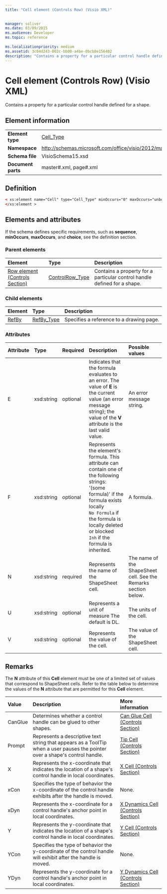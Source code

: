 ```yaml
---
title: "Cell element (Controls Row) (Visio XML)"
 
 
manager: soliver
ms.date: 03/09/2015
ms.audience: Developer
ms.topic: reference
 
ms.localizationpriority: medium
ms.assetid: 3c04d243-002c-bb00-a4be-0bcb8e156402
description: "Contains a property for a particular control handle defined for a shape."
---
```


# Cell element (Controls Row) (Visio XML)

Contains a property for a particular control handle defined for a shape.
  
## Element information

|||
|:-----|:-----|
|**Element type** <br/> |[Cell_Type](cell_type-complextypevisio-xml.md) <br/> |
|**Namespace** <br/> |http://schemas.microsoft.com/office/visio/2012/main  <br/> |
|**Schema file** <br/> |VisioSchema15.xsd  <br/> |
|**Document parts** <br/> |master#.xml, page#.xml  <br/> |
   
## Definition

```XML
< xs:element name="Cell" type="Cell_Type" minOccurs="0" maxOccurs="unbounded" >
</xs:element >
```

## Elements and attributes

If the schema defines specific requirements, such as **sequence**, **minOccurs**, **maxOccurs**, and **choice**, see the definition section. 
  
### Parent elements

|**Element**|**Type**|**Description**|
|:-----|:-----|:-----|
|[Row element (Controls Section)](row-element-controls-sectionvisio-xml.md) <br/> |[ControlRow_Type](controlrow_type-complextypevisio-xml.md) <br/> |Contains a property for a particular control handle defined for a shape. |
   
### Child elements

|**Element**|**Type**|**Description**|
|:-----|:-----|:-----|
|[RefBy](refby-element-cell_type-complextypevisio-xml.md) <br/> |[RefBy_Type](refby_type-complextypevisio-xml.md) <br/> |Specifies a reference to a drawing page. |
   
### Attributes

|**Attribute**|**Type**|**Required**|**Description**|**Possible values**|
|:-----|:-----|:-----|:-----|:-----|
|E  <br/> |xsd:string  <br/> |optional  <br/> |Indicates that the formula evaluates to an error. The value of **E** is the current value (an error message string); the value of the **V** attribute is the last valid value. |An error message string. |
|F  <br/> |xsd:string  <br/> |optional  <br/> | Represents the element's formula. This attribute can contain one of the following strings:  <br/>  '(some formula)' if the formula exists locally  <br/>  `No Formula` if the formula is locally deleted or blocked  <br/>  `Inh` if the formula is inherited. |A formula. |
|N  <br/> |xsd:string  <br/> |required  <br/> |Represents the name of the ShapeSheet cell. |The name of the ShapeSheet cell. See the Remarks section below. |
|U  <br/> |xsd:string  <br/> |optional  <br/> |Represents a unit of measure The default is DL. |The units of the cell. |
|V  <br/> |xsd:string  <br/> |optional  <br/> |Represents the value of the cell. |The value of the ShapeSheet cell. |
   
## Remarks

The **N** attribute of this **Cell** element must be one of a limited set of values that correspond to ShapeSheet cells. Refer to the table below to determine the values of the **N** attribute that are permitted for this **Cell** element. 
  
|**Value**|**Description**|**More information**|
|:-----|:-----|:-----|
|CanGlue  <br/> |Determines whether a control handle can be glued to other shapes. |[Can Glue Cell (Controls Section)](can-glue-cell-controls-section.md) <br/> |
|Prompt  <br/> |Represents a descriptive text string that appears as a ToolTip when a user pauses the pointer over a shape's control handle. |[Tip Cell (Controls Section)](tip-cell-controls-section.md) <br/> |
|X  <br/> |Represents the x-coordinate that indicates the location of a shape's control handle in local coordinates. |[X Cell (Controls Section)](x-cell-controls-section.md) <br/> |
|xCon  <br/> |Specifies the type of behavior the x-coordinate of the control handle exhibits after the handle is moved. |None. |
|xDyn  <br/> |Represents the x-coordinate for a control handle's anchor point in local coordinates. |[X Dynamics Cell (Controls Section)](x-dynamics-cell-controls-section.md) <br/> |
|Y  <br/> |Represents the y-coordinate that indicates the location of a shape's control handle in local coordinates. |[Y Cell (Controls Section)](y-cell-controls-section.md) <br/> |
|YCon  <br/> |Specifies the type of behavior the y-coordinate of the control handle will exhibit after the handle is moved. |None. |
|YDyn  <br/> |Represents the y-coordinate for a control handle's anchor point in local coordinates. |[Y Dynamics Cell (Controls Section)](y-dynamics-cell-controls-section.md) <br/> |
   

